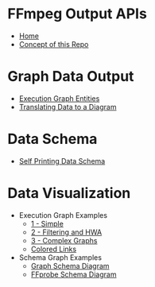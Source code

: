 <!-- First line gets deleted -->

# FFmpeg Output APIs

- [Home](Home.md)
- [Concept of this Repo](About/Concept-of-this-Repo.md)

#  Graph Data Output

- [Execution Graph Entities](execution_graph/Execution-Graph-Entities.md)
- [Translating Data to a Diagram](execution_graph/Translating-to-Diagram.md)

# Data Schema

- [Self Printing Data Schema](schema_writing/Self-Printing-Data-Schema.md)

#  Data Visualization

- Execution Graph Examples
  - [1 - Simple](visualization/Graphs-Example1.md)
  - [2 - Filtering and HWA](visualization/Graphs-Example2.md)
  - [3 - Complex Graphs](visualization/Graphs-Example3.md)
  - [Colored Links](visualization/Graphs-Example3%20-Link-Coloring.md)
- Schema Graph Examples
  - [Graph Schema Diagram](visualization/Graphs-Schema-Diagram.md)
  - [FFprobe Schema Diagram](visualization/FFprobe-Schema-Diagram.md)

